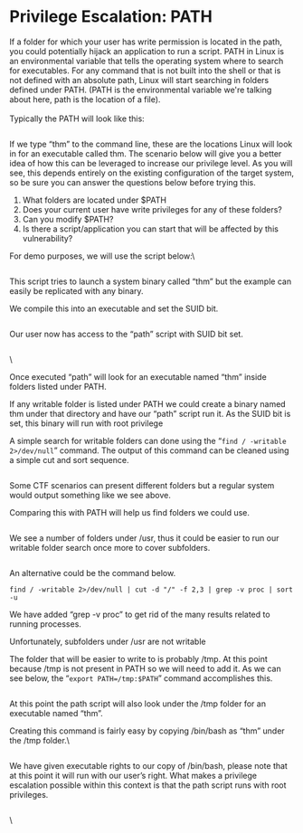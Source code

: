 # Privilege Escalation: PATH

If a folder for which your user has write permission is located in the path, you could potentially hijack an application to run a script. PATH in Linux is an environmental variable that tells the operating system where to search for executables. For any command that is not built into the shell or that is not defined with an absolute path, Linux will start searching in folders defined under PATH. (PATH is the environmental variable we're talking about here, path is the location of a file).\
\
Typically the PATH will look like this:

<figure><img src="https://i.imgur.com/ch2Z4zp.png" alt=""><figcaption></figcaption></figure>

If we type “thm” to the command line, these are the locations Linux will look in for an executable called thm. The scenario below will give you a better idea of how this can be leveraged to increase our privilege level. As you will see, this depends entirely on the existing configuration of the target system, so be sure you can answer the questions below before trying this.

1. What folders are located under $PATH
2. Does your current user have write privileges for any of these folders?
3. Can you modify $PATH?
4. Is there a script/application you can start that will be affected by this vulnerability?

For demo purposes, we will use the script below:\


<figure><img src="https://i.imgur.com/qX7m2Jq.png" alt=""><figcaption></figcaption></figure>

This script tries to launch a system binary called “thm” but the example can easily be replicated with any binary.

We compile this into an executable and set the SUID bit.

<figure><img src="https://i.imgur.com/A6QQ65I.png" alt=""><figcaption></figcaption></figure>

Our user now has access to the “path” script with SUID bit set.

<figure><img src="https://i.imgur.com/Af1RpuY.png" alt=""><figcaption></figcaption></figure>

\


Once executed “path” will look for an executable named “thm” inside folders listed under PATH.

If any writable folder is listed under PATH we could create a binary named thm under that directory and have our “path” script run it. As the SUID bit is set, this binary will run with root privilege

A simple search for writable folders can done using the “`find / -writable 2>/dev/null`” command. The output of this command can be cleaned using a simple cut and sort sequence.

<figure><img src="https://i.imgur.com/7UekB3t.png" alt=""><figcaption></figcaption></figure>

Some CTF scenarios can present different folders but a regular system would output something like we see above.

Comparing this with PATH will help us find folders we could use.

<figure><img src="https://i.imgur.com/67mdmmG.png" alt=""><figcaption></figcaption></figure>

We see a number of folders under /usr, thus it could be easier to run our writable folder search once more to cover subfolders.

<figure><img src="https://i.imgur.com/Y3pDsrL.png" alt=""><figcaption></figcaption></figure>

An alternative could be the command below.

`find / -writable 2>/dev/null | cut -d "/" -f 2,3 | grep -v proc | sort -u`

We have added “grep -v proc” to get rid of the many results related to running processes.

Unfortunately, subfolders under /usr are not writable

The folder that will be easier to write to is probably /tmp. At this point because /tmp is not present in PATH so we will need to add it. As we can see below, the “`export PATH=/tmp:$PATH`” command accomplishes this.

<figure><img src="https://i.imgur.com/u1PM8ZD.png" alt=""><figcaption></figcaption></figure>

At this point the path script will also look under the /tmp folder for an executable named “thm”.

Creating this command is fairly easy by copying /bin/bash as “thm” under the /tmp folder.\


<figure><img src="https://i.imgur.com/7UdrEnd.png" alt=""><figcaption></figcaption></figure>

We have given executable rights to our copy of /bin/bash, please note that at this point it will run with our user’s right. What makes a privilege escalation possible within this context is that the path script runs with root privileges.

<figure><img src="https://i.imgur.com/MlBJ8kb.png" alt=""><figcaption></figcaption></figure>

\
